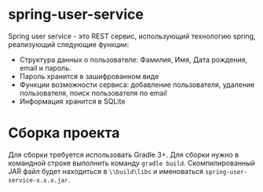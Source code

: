 # spring-user-service
Spring user service - это REST сервис, использующий технологию spring,  реализующий следующие функции:
* Структура данных о пользователе: Фамилия, Имя, Дата рождения, email и пароль.
* Пароль хранится в зашифрованном виде
* Функции возможности сервиса: добавление пользователя, удаление пользователя, поиск пользователя по email
* Информация хранится в SQLite

# Сборка проекта

Для сборки требуется использовать Gradle 3+. Для сборки нужно в командной строке выполнить команду `gradle build`. 
Скомпилированный JAR файл будет находиться в `\\build\libs` и именоваться `spring-user-service-x.x.x.jar`.
